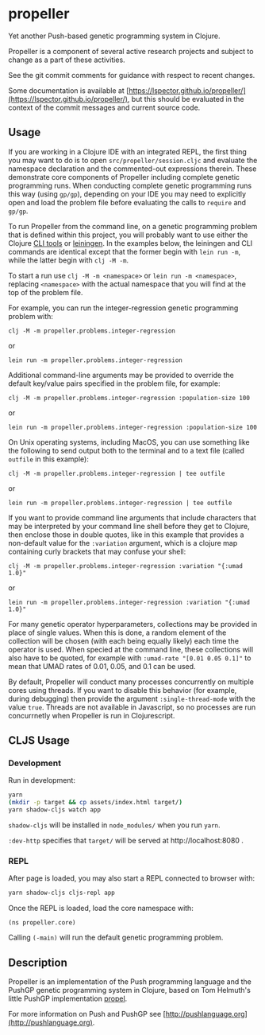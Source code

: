 # propeller

Yet another Push-based genetic programming system in Clojure.

Propeller is a component of several active research projects and subject to change as a part of these activities.

See the git commit comments for guidance with respect to recent changes.

Some documentation is available at [https://lspector.github.io/propeller/](https://lspector.github.io/propeller/), but this should be evaluated in the context of the commit messages and current source code.

## Usage

If you are working in a Clojure IDE with an integrated REPL, the first
thing you may want to do is to open `src/propeller/session.cljc` and 
evaluate the namespace declaration and the commented-out expressions 
therein. These demonstrate core components of Propeller including
complete genetic programming runs. When conducting complete genetic
programming runs this way (using `gp/gp`), depending on your IDE you 
may need to explicitly open and load the problem file before evaluating 
the calls to `require` and `gp/gp`.

To run Propeller from the command line, on a genetic programming problem 
that is defined within this project, you will probably want to use either
the Clojure [CLI tools](https://clojure.org/guides/deps_and_cli) or 
[leiningen](https://leiningen.org). In the examples below, the leiningen
and CLI commands are identical except that the former begin with
`lein run -m`, while the latter begin with `clj -M -m`.

To start a run use `clj -M -m <namespace>` or 
`lein run -m <namespace>`, replacing `<namespace>` 
with the actual namespace that you will find at the top of the problem file. 

For example, you can run the integer-regression genetic programming problem with:

```
clj -M -m propeller.problems.integer-regression
```
or 

```
lein run -m propeller.problems.integer-regression
```

Additional command-line arguments may
be provided to override the default key/value pairs specified in the 
problem file, for example:

```
clj -M -m propeller.problems.integer-regression :population-size 100
```

or

```
lein run -m propeller.problems.integer-regression :population-size 100
```

On Unix operating systems, including MacOS, you can use something
like the following to send output both to the terminal
and to a text file (called `outfile` in this example):


```
clj -M -m propeller.problems.integer-regression | tee outfile
```

or

```
lein run -m propeller.problems.integer-regression | tee outfile
```

If you want to provide command line arguments that include
characters that may be interpreted by your command line shell
before they get to Clojure, then enclose those in double
quotes, like in this example that provides a non-default
value for the `:variation` argument, which is a clojure map
containing curly brackets that may confuse your shell:

```
clj -M -m propeller.problems.integer-regression :variation "{:umad 1.0}"
```

or

```
lein run -m propeller.problems.integer-regression :variation "{:umad 1.0}"
```

For many genetic operator hyperparameters, collections may be provided in place of single values. When this is done, a random element of the collection will be chosen (with each being equally likely) each time the operator is used. When specied at the command line, these collections will also have to be quoted, for example with `:umad-rate "[0.01 0.05 0.1]"` to mean that UMAD rates of 0.01, 0.05, and 0.1 can be used.

By default, Propeller will conduct many processes concurrently on multiple 
cores using threads. If you  want to disable this behavior (for example, during 
debugging) then provide the argument `:single-thread-mode` with the value `true`.
Threads are not available in Javascript, so no processes are run concurrnetly
when Propeller is run in Clojurescript.


## CLJS Usage

### Development

Run in development:

```bash
yarn
(mkdir -p target && cp assets/index.html target/)
yarn shadow-cljs watch app
```

`shadow-cljs` will be installed in `node_modules/` when you run `yarn`.

`:dev-http` specifies that `target/` will be served at http://localhost:8080 .

### REPL

After page is loaded, you may also start a REPL connected to browser with:

```bash
yarn shadow-cljs cljs-repl app
```

Once the REPL is loaded, load the core namespace with:

```
(ns propeller.core)
```
Calling `(-main)` will run the default genetic programming problem.

## Description

Propeller is an implementation of the Push programming 
language and the PushGP genetic programming system in Clojure, based
on Tom Helmuth's little PushGP implementation [propel](https://github.com/thelmuth/propel).

For more information on Push and PushGP see 
[http://pushlanguage.org](http://pushlanguage.org).

